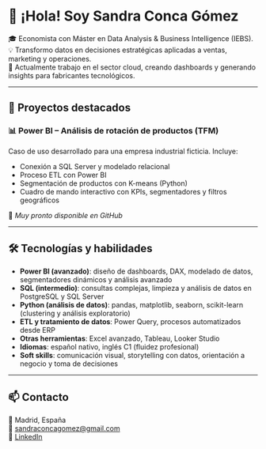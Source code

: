# 👋 ¡Hola! Soy Sandra Conca Gómez

🎓 Economista con Máster en Data Analysis & Business Intelligence (IEBS).  
💡 Transformo datos en decisiones estratégicas aplicadas a ventas, marketing y operaciones.  
📍 Actualmente trabajo en el sector cloud, creando dashboards y generando insights para fabricantes tecnológicos.

---

## 🚀 Proyectos destacados

### 📊 Power BI – Análisis de rotación de productos (TFM)

Caso de uso desarrollado para una empresa industrial ficticia. Incluye:
- Conexión a SQL Server y modelado relacional
- Proceso ETL con Power BI
- Segmentación de productos con K-means (Python)
- Cuadro de mando interactivo con KPIs, segmentadores y filtros geográficos

🔗 *Muy pronto disponible en GitHub*

---

## 🛠 Tecnologías y habilidades

- **Power BI (avanzado)**: diseño de dashboards, DAX, modelado de datos, segmentadores dinámicos y análisis avanzado  
- **SQL (intermedio)**: consultas complejas, limpieza y análisis de datos en PostgreSQL y SQL Server  
- **Python (análisis de datos)**: pandas, matplotlib, seaborn, scikit-learn (clustering y análisis exploratorio)  
- **ETL y tratamiento de datos**: Power Query, procesos automatizados desde ERP  
- **Otras herramientas**: Excel avanzado, Tableau, Looker Studio  
- **Idiomas**: español nativo, inglés C1 (fluidez profesional)  
- **Soft skills**: comunicación visual, storytelling con datos, orientación a negocio y toma de decisiones  

---

## 📫 Contacto

📍 Madrid, España  
📧 sandraconcagomez@gmail.com  
🔗 [LinkedIn](https://www.linkedin.com/in/sandraconcagomez/)

